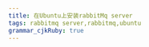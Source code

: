 ```yaml
---
title: 在Ubuntu上安装rabbitMq server
tags: rabbitmq server,rabbitmq,ubuntu
grammar_cjkRuby: true
---
```


